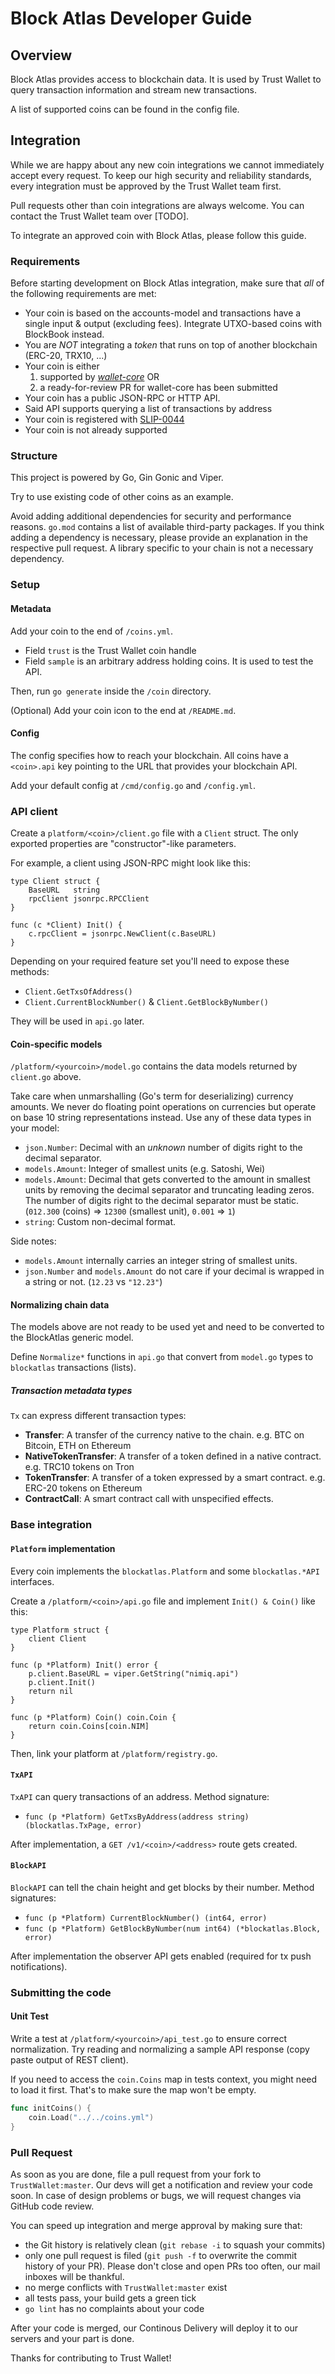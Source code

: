 # Block Atlas Developer Guide

## Overview

Block Atlas provides access to blockchain data.
It is used by Trust Wallet to query transaction information and stream new transactions.

A list of supported coins can be found in the config file.

## Integration

While we are happy about any new coin integrations we cannot immediately accept every request. To keep our high security and reliability standards, every integration must be approved by the Trust Wallet team first.

Pull requests other than coin integrations are always welcome. You can contact the Trust Wallet team over [TODO].

To integrate an approved coin with Block Atlas, please follow this guide.

### Requirements

Before starting development on Block Atlas integration, make sure that _all_ of the following requirements are met:

 - Your coin is based on the accounts-model and transactions have a single input & output (excluding fees).
   Integrate UTXO-based coins with BlockBook instead.
 - You are _NOT_ integrating a _token_ that runs on top of another blockchain (ERC-20, TRX10, ...)
 - Your coin is either
    1) supported by [_wallet-core_](https://github.com/TrustWallet/wallet-core) OR
    2) a ready-for-review PR for wallet-core has been submitted
 - Your coin has a public JSON-RPC or HTTP API.
 - Said API supports querying a list of transactions by address
 - Your coin is registered with [SLIP-0044](https://github.com/satoshilabs/slips/blob/master/slip-0044.md)
 - Your coin is not already supported

### Structure

This project is powered by Go, Gin Gonic and Viper.

Try to use existing code of other coins as an example.

Avoid adding additional dependencies for security and performance reasons.
`go.mod` contains a list of available third-party packages.
If you think adding a dependency is necessary, please provide an explanation in the respective pull request.
A library specific to your chain is not a necessary dependency.

### Setup

#### Metadata

Add your coin to the end of `/coins.yml`.
 - Field `trust` is the Trust Wallet coin handle
 - Field `sample` is an arbitrary address holding coins.
   It is used to test the API.

Then, run `go generate` inside the `/coin` directory.

(Optional) Add your coin icon to the end at `/README.md`.

#### Config

The config specifies how to reach your blockchain.
All coins have a `<coin>.api` key pointing to the URL that provides your blockchain API.

Add your default config at `/cmd/config.go` and `/config.yml`.

### API client

Create a `platform/<coin>/client.go` file with a `Client` struct.
The only exported properties are "constructor"-like parameters.

For example, a client using JSON-RPC might look like this:

```
type Client struct {
	BaseURL   string
	rpcClient jsonrpc.RPCClient
}

func (c *Client) Init() {
	c.rpcClient = jsonrpc.NewClient(c.BaseURL)
}
```

Depending on your required feature set you'll need to expose these methods:
 - `Client.GetTxsOfAddress()`
 - `Client.CurrentBlockNumber()` & `Client.GetBlockByNumber()`

They will be used in `api.go` later.

#### Coin-specific models

`/platform/<yourcoin>/model.go` contains the data models returned by `client.go` above.

Take care when unmarshalling (Go's term for deserializing) currency amounts. We never do floating point operations on currencies but operate on base 10 string representations instead. Use any of these data types in your model:
 - `json.Number`: Decimal with an _unknown_ number of digits right to the decimal separator.
 - `models.Amount`: Integer of smallest units (e.g. Satoshi, Wei)
 - `models.Amount`: Decimal that gets converted to the amount in smallest units by removing the decimal separator and truncating leading zeros. The number of digits right to the decimal separator must be static. (`012.300` (coins) => `12300` (smallest unit), `0.001` => `1`)
 - `string`: Custom non-decimal format.

Side notes:
 - `models.Amount` internally carries an integer string of smallest units.
 - `json.Number` and `models.Amount` do not care if your decimal is wrapped in a string or not. (`12.23` vs `"12.23"`)

#### Normalizing chain data

The models above are not ready to be used yet and
need to be converted to the BlockAtlas generic model.

Define `Normalize*` functions in `api.go` that convert from `model.go` types to `blockatlas` transactions (lists).

##### Transaction metadata types

`Tx` can express different transaction types:

 - __Transfer__: A transfer of the currency native to the chain.
   e.g. BTC on Bitcoin, ETH on Ethereum
 - __NativeTokenTransfer__: A transfer of a token defined in a native contract.
   e.g. TRC10 tokens on Tron
 - __TokenTransfer__: A transfer of a token expressed by a smart contract.
   e.g. ERC-20 tokens on Ethereum
 - __ContractCall__: A smart contract call with unspecified effects.

### Base integration

#### `Platform` implementation

Every coin implements the `blockatlas.Platform` and some `blockatlas.*API` interfaces.

Create a `/platform/<coin>/api.go` file and implement `Init() & Coin()` like this:

```
type Platform struct {
	client Client
}

func (p *Platform) Init() error {
	p.client.BaseURL = viper.GetString("nimiq.api")
	p.client.Init()
	return nil
}

func (p *Platform) Coin() coin.Coin {
	return coin.Coins[coin.NIM]
}
```

Then, link your platform at `/platform/registry.go`.

#### `TxAPI`

`TxAPI` can query transactions of an address.
Method signature:

 - `func (p *Platform) GetTxsByAddress(address string) (blockatlas.TxPage, error)`

After implementation, a `GET /v1/<coin>/<address>` route gets created.

#### `BlockAPI` 

`BlockAPI` can tell the chain height and get blocks by their number.
Method signatures:

 - `func (p *Platform) CurrentBlockNumber() (int64, error)`
 - `func (p *Platform) GetBlockByNumber(num int64) (*blockatlas.Block, error)`

After implementation the observer API gets enabled (required for tx push notifications).

### Submitting the code

#### Unit Test

Write a test at `/platform/<yourcoin>/api_test.go` to ensure correct normalization.
Try reading and normalizing a sample API response (copy paste output of REST client).

If you need to access the `coin.Coins` map in tests context, you might need to load it first. 
That's to make sure the map won't be empty.

```go
func initCoins() {
	coin.Load("../../coins.yml")
}
```

### Pull Request

As soon as you are done, file a pull request from your fork to `TrustWallet:master`.
Our devs will get a notification and review your code soon.
In case of design problems or bugs, we will request changes via GitHub code review.

You can speed up integration and merge approval by making sure that:

 - the Git history is relatively clean (`git rebase -i` to squash your commits)
 - only one pull request is filed (`git push -f` to overwrite the commit history of your PR).
   Please don't close and open PRs too often, our mail inboxes will be thankful.
 - no merge conflicts with `TrustWallet:master` exist
 - all tests pass, your build gets a green tick
 - `go lint` has no complaints about your code

After your code is merged, our Continous Delivery will deploy it to our servers and your part is done.

Thanks for contributing to Trust Wallet!
